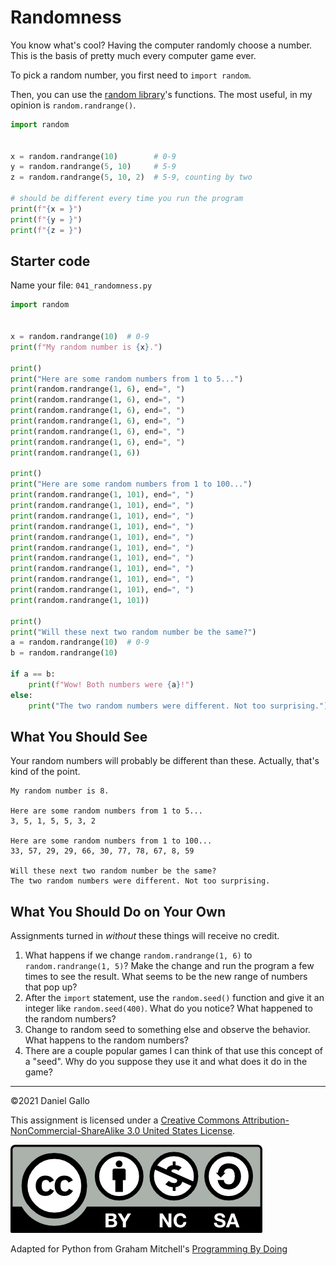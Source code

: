 # Randomness


You know what's cool? Having the computer randomly choose a number. This is the basis of pretty much every computer game ever.


To pick a random number, you first need to `import random`.


Then, you can use the [random library](https://docs.python.org/3/library/random.html)'s functions. The most useful, in my opinion is `random.randrange()`.


```python
import random


x = random.randrange(10)        # 0-9
y = random.randrange(5, 10)     # 5-9
z = random.randrange(5, 10, 2)  # 5-9, counting by two

# should be different every time you run the program
print(f"{x = }")
print(f"{y = }")
print(f"{z = }")
```

Starter code
------------
Name your file: `041_randomness.py`

```python
import random


x = random.randrange(10)  # 0-9
print(f"My random number is {x}.")

print()
print("Here are some random numbers from 1 to 5...")
print(random.randrange(1, 6), end=", ")
print(random.randrange(1, 6), end=", ")
print(random.randrange(1, 6), end=", ")
print(random.randrange(1, 6), end=", ")
print(random.randrange(1, 6), end=", ")
print(random.randrange(1, 6), end=", ")
print(random.randrange(1, 6))

print()
print("Here are some random numbers from 1 to 100...")
print(random.randrange(1, 101), end=", ")
print(random.randrange(1, 101), end=", ")
print(random.randrange(1, 101), end=", ")
print(random.randrange(1, 101), end=", ")
print(random.randrange(1, 101), end=", ")
print(random.randrange(1, 101), end=", ")
print(random.randrange(1, 101), end=", ")
print(random.randrange(1, 101), end=", ")
print(random.randrange(1, 101), end=", ")
print(random.randrange(1, 101), end=", ")
print(random.randrange(1, 101))

print()
print("Will these next two random number be the same?")
a = random.randrange(10)  # 0-9
b = random.randrange(10)

if a == b:
    print(f"Wow! Both numbers were {a}!")
else:
    print("The two random numbers were different. Not too surprising.")
```

What You Should See
-------------------
Your random numbers will probably be different than these. Actually, that's kind of the point.

```
My random number is 8.

Here are some random numbers from 1 to 5...
3, 5, 1, 5, 5, 3, 2

Here are some random numbers from 1 to 100...
33, 57, 29, 29, 66, 30, 77, 78, 67, 8, 59

Will these next two random number be the same?
The two random numbers were different. Not too surprising.
```

What You Should Do on Your Own
------------------------------
Assignments turned in *without* these things will receive
no credit.

1. What happens if we change `random.randrange(1, 6)` to `random.randrange(1, 5)`? Make the change and run the program a few times to see the result. What seems to be the new range of numbers that pop up? 
2. After the `import` statement, use the `random.seed()` function and give it an integer like `random.seed(400)`. What do you notice? What happened to the random numbers?
3. Change to random seed to something else and observe the behavior. What happens to the random numbers?
4. There are a couple popular games I can think of that use this concept of a "seed". Why do you suppose they use it and what does it do in the game?

---


©2021 Daniel Gallo


This assignment is licensed under a
[Creative Commons Attribution-NonCommercial-ShareAlike 3.0 United States License](https://creativecommons.org/licenses/by-nc-sa/3.0/us/deed.en_US).  

![Creative Commons License](images/by-nc-sa.png)

Adapted for Python from Graham Mitchell's [Programming By Doing](https://programmingbydoing.com/)